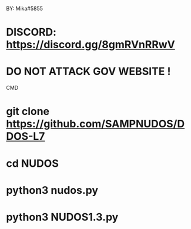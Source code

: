 BY: Mika#5855
# DISCORD: https://discord.gg/8gmRVnRRwV

# DO NOT ATTACK GOV WEBSITE !
 
CMD

# git clone https://github.com/SAMPNUDOS/DDOS-L7
# cd NUDOS
# python3 nudos.py
# python3 NUDOS1.3.py
